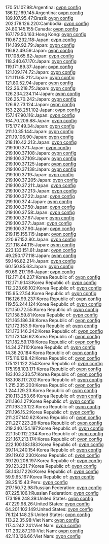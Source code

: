 170.51.107.98:Argentina: [ovpn config](vpn/170_51_107_98.ovpn)  
186.12.169.145:Argentina: [ovpn config](vpn/186_12_169_145.ovpn)  
189.107.95.47:Brazil: [ovpn config](vpn/189_107_95_47.ovpn)  
202.178.126.220:Cambodia: [ovpn config](vpn/202_178_126_220.ovpn)  
24.80.145.155:Canada: [ovpn config](vpn/24_80_145_155.ovpn)  
167.179.50.163:Hong Kong: [ovpn config](vpn/167_179_50_163.ovpn)  
110.67.232.118:Japan: [ovpn config](vpn/110_67_232_118.ovpn)  
114.189.92.79:Japan: [ovpn config](vpn/114_189_92_79.ovpn)  
116.82.49.59:Japan: [ovpn config](vpn/116_82_49_59.ovpn)  
117.108.65.62:Japan: [ovpn config](vpn/117_108_65_62.ovpn)  
118.240.67.170:Japan: [ovpn config](vpn/118_240_67_170.ovpn)  
119.171.89.37:Japan: [ovpn config](vpn/119_171_89_37.ovpn)  
121.109.174.72:Japan: [ovpn config](vpn/121_109_174_72.ovpn)  
121.111.65.212:Japan: [ovpn config](vpn/121_111_65_212.ovpn)  
121.80.52.94:Japan: [ovpn config](vpn/121_80_52_94.ovpn)  
122.26.218.75:Japan: [ovpn config](vpn/122_26_218_75.ovpn)  
126.234.234.114:Japan: [ovpn config](vpn/126_234_234_114.ovpn)  
126.25.70.242:Japan: [ovpn config](vpn/126_25_70_242.ovpn)  
126.62.73.124:Japan: [ovpn config](vpn/126_62_73_124.ovpn)  
153.228.251.102:Japan: [ovpn config](vpn/153_228_251_102.ovpn)  
157.147.90.116:Japan: [ovpn config](vpn/157_147_90_116.ovpn)  
164.70.209.88:Japan: [ovpn config](vpn/164_70_209_88.ovpn)  
175.177.49.34:Japan: [ovpn config](vpn/175_177_49_34.ovpn)  
211.10.35.144:Japan: [ovpn config](vpn/211_10_35_144.ovpn)  
211.19.106.90:Japan: [ovpn config](vpn/211_19_106_90.ovpn)  
218.110.42.213:Japan: [ovpn config](vpn/218_110_42_213.ovpn)  
219.100.37.1:Japan: [ovpn config](vpn/219_100_37_1.ovpn)  
219.100.37.108:Japan: [ovpn config](vpn/219_100_37_108.ovpn)  
219.100.37.109:Japan: [ovpn config](vpn/219_100_37_109.ovpn)  
219.100.37.125:Japan: [ovpn config](vpn/219_100_37_125.ovpn)  
219.100.37.138:Japan: [ovpn config](vpn/219_100_37_138.ovpn)  
219.100.37.19:Japan: [ovpn config](vpn/219_100_37_19.ovpn)  
219.100.37.205:Japan: [ovpn config](vpn/219_100_37_205.ovpn)  
219.100.37.211:Japan: [ovpn config](vpn/219_100_37_211.ovpn)  
219.100.37.213:Japan: [ovpn config](vpn/219_100_37_213.ovpn)  
219.100.37.22:Japan: [ovpn config](vpn/219_100_37_22.ovpn)  
219.100.37.4:Japan: [ovpn config](vpn/219_100_37_4.ovpn)  
219.100.37.50:Japan: [ovpn config](vpn/219_100_37_50.ovpn)  
219.100.37.58:Japan: [ovpn config](vpn/219_100_37_58.ovpn)  
219.100.37.67:Japan: [ovpn config](vpn/219_100_37_67.ovpn)  
219.100.37.7:Japan: [ovpn config](vpn/219_100_37_7.ovpn)  
219.100.37.90:Japan: [ovpn config](vpn/219_100_37_90.ovpn)  
219.115.155.115:Japan: [ovpn config](vpn/219_115_155_115.ovpn)  
220.97.152.80:Japan: [ovpn config](vpn/220_97_152_80.ovpn)  
221.118.44.115:Japan: [ovpn config](vpn/221_118_44_115.ovpn)  
223.133.151.61:Japan: [ovpn config](vpn/223_133_151_61.ovpn)  
49.250.177.118:Japan: [ovpn config](vpn/49_250_177_118.ovpn)  
59.146.82.214:Japan: [ovpn config](vpn/59_146_82_214.ovpn)  
60.150.85.63:Japan: [ovpn config](vpn/60_150_85_63.ovpn)  
60.69.217.196:Japan: [ovpn config](vpn/60_69_217_196.ovpn)  
112.171.64.237:Korea Republic of: [ovpn config](vpn/112_171_64_237.ovpn)  
112.171.9.143:Korea Republic of: [ovpn config](vpn/112_171_9_143.ovpn)  
112.223.68.102:Korea Republic of: [ovpn config](vpn/112_223_68_102.ovpn)  
115.95.27.54:Korea Republic of: [ovpn config](vpn/115_95_27_54.ovpn)  
116.126.99.237:Korea Republic of: [ovpn config](vpn/116_126_99_237.ovpn)  
119.56.244.124:Korea Republic of: [ovpn config](vpn/119_56_244_124.ovpn)  
121.150.72.55:Korea Republic of: [ovpn config](vpn/121_150_72_55.ovpn)  
121.158.59.81:Korea Republic of: [ovpn config](vpn/121_158_59_81.ovpn)  
121.165.186.38:Korea Republic of: [ovpn config](vpn/121_165_186_38.ovpn)  
121.172.153.9:Korea Republic of: [ovpn config](vpn/121_172_153_9.ovpn)  
121.173.146.242:Korea Republic of: [ovpn config](vpn/121_173_146_242.ovpn)  
121.173.146.62:Korea Republic of: [ovpn config](vpn/121_173_146_62.ovpn)  
121.182.59.178:Korea Republic of: [ovpn config](vpn/121_182_59_178.ovpn)  
14.34.27.110:Korea Republic of: [ovpn config](vpn/14_34_27_110.ovpn)  
14.36.20.184:Korea Republic of: [ovpn config](vpn/14_36_20_184.ovpn)  
175.116.128.42:Korea Republic of: [ovpn config](vpn/175_116_128_42.ovpn)  
175.121.122.254:Korea Republic of: [ovpn config](vpn/175_121_122_254.ovpn)  
175.198.103.171:Korea Republic of: [ovpn config](vpn/175_198_103_171.ovpn)  
183.103.233.57:Korea Republic of: [ovpn config](vpn/183_103_233_57.ovpn)  
183.108.117.202:Korea Republic of: [ovpn config](vpn/183_108_117_202.ovpn)  
1.215.235.203:Korea Republic of: [ovpn config](vpn/1_215_235_203.ovpn)  
1.244.129.23:Korea Republic of: [ovpn config](vpn/1_244_129_23.ovpn)  
210.113.253.66:Korea Republic of: [ovpn config](vpn/210_113_253_66.ovpn)  
211.186.1.27:Korea Republic of: [ovpn config](vpn/211_186_1_27.ovpn)  
211.193.23.122:Korea Republic of: [ovpn config](vpn/211_193_23_122.ovpn)  
211.196.15.2:Korea Republic of: [ovpn config](vpn/211_196_15_2.ovpn)  
211.207.140.62:Korea Republic of: [ovpn config](vpn/211_207_140_62.ovpn)  
211.227.223.26:Korea Republic of: [ovpn config](vpn/211_227_223_26.ovpn)  
219.240.154.197:Korea Republic of: [ovpn config](vpn/219_240_154_197.ovpn)  
221.150.112.234:Korea Republic of: [ovpn config](vpn/221_150_112_234.ovpn)  
221.167.213.174:Korea Republic of: [ovpn config](vpn/221_167_213_174.ovpn)  
222.100.183.183:Korea Republic of: [ovpn config](vpn/222_100_183_183.ovpn)  
39.114.240.154:Korea Republic of: [ovpn config](vpn/39_114_240_154.ovpn)  
39.119.62.230:Korea Republic of: [ovpn config](vpn/39_119_62_230.ovpn)  
39.120.208.197:Korea Republic of: [ovpn config](vpn/39_120_208_197.ovpn)  
39.123.221.7:Korea Republic of: [ovpn config](vpn/39_123_221_7.ovpn)  
58.143.17.226:Korea Republic of: [ovpn config](vpn/58_143_17_226.ovpn)  
59.9.65.167:Korea Republic of: [ovpn config](vpn/59_9_65_167.ovpn)  
38.25.15.43:Peru: [ovpn config](vpn/38_25_15_43.ovpn)  
217.150.72.98:Russian Federation: [ovpn config](vpn/217_150_72_98.ovpn)  
87.225.106.1:Russian Federation: [ovpn config](vpn/87_225_106_1.ovpn)  
173.198.248.39:United States: [ovpn config](vpn/173_198_248_39.ovpn)  
47.229.98.26:United States: [ovpn config](vpn/47_229_98_26.ovpn)  
64.201.102.149:United States: [ovpn config](vpn/64_201_102_149.ovpn)  
76.124.148.25:United States: [ovpn config](vpn/76_124_148_25.ovpn)  
113.22.35.98:Viet Nam: [ovpn config](vpn/113_22_35_98.ovpn)  
117.4.242.241:Viet Nam: [ovpn config](vpn/117_4_242_241.ovpn)  
171.232.87.210:Viet Nam: [ovpn config](vpn/171_232_87_210.ovpn)  
42.113.126.66:Viet Nam: [ovpn config](vpn/42_113_126_66.ovpn)  
